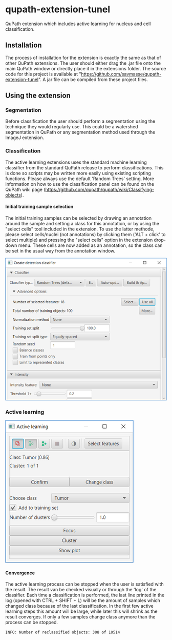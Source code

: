 # qupath-extension-tunel
QuPath extension which includes active learning for nucleus and cell classification.

## Installation
The process of installation for the extension is exactly the same as that of other QuPath extensions. The user should either drag the .jar file onto the main QuPath window or directly place it in the extensions folder. The source code for this project is available at "https://github.com/savmasse/qupath-extension-tunel". A jar file can be compiled from these project files.  

## Using the extension

### Segmentation
Before classification the user should perform a segmentation using the technique they would regularly use. This could be a watershed segmentation in QuPath or any segmentation method used through the ImageJ extension.

### Classification
The active learning extensions uses the standard machine learning classifier from the standard QuPath release to perform classifications. This is done so scripts may be written more easily using existing scripting functions. Please always use the default 'Random Trees' setting. More information on how to use the classification panel can be found on the QuPath wiki page (https://github.com/qupath/qupath/wiki/Classifying-objects).

#### Initial training sample selection
The initial training samples can be selected by drawing an annotation around the sample and setting a class for this annotation, or by using the "select cells" tool included in the extension. To use the latter methode, please select cells/nuclei (not annotations) by clicking them ('ALT + click' to select multiple) and pressing the "select cells" option in the extension drop-down menu. These cells are now added as an annotation, so the class can be set in the usual way from the annotation window.

![Image](images/Classsifier.PNG?raw=true "Title")

### Active learning

![Image](images/Panel.PNG?raw=true "Title")

#### Convergence
The active learning process can be stopped when the user is satisfied with the result. The result van be checked visually or through the 'log' of the classifier. Each time a classification is performed, the last line printed in the log (opened with CTRL + SHIFT + L) will be the amount of samples which changed class because of the last classification. In the first few active learning steps this amount will be large, while later this will shrink as the result converges. If only a few samples change class anymore than the process can be stopped.

```
INFO: Number of reclassified objects: 308 of 10514
```



